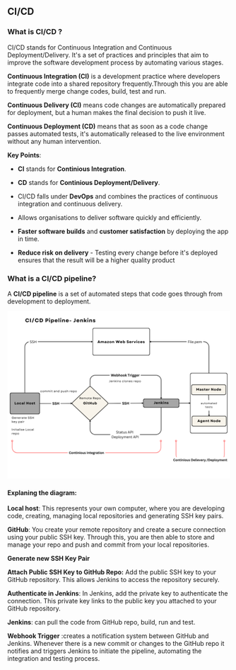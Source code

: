 ## CI/CD

### What is CI/CD ?

CI/CD stands for Continuous Integration and Continuous Deployment/Delivery. It's a set of practices and principles that aim to improve the software development process by automating various stages.

**Continuous Integration (CI)** is a development practice where developers integrate code into a shared repository frequently.Through this you are able to frequently merge change codes, build, test and run.

**Continuous Delivery (CI)** means code changes are automatically prepared for deployment, but a human makes the final decision to push it live.

**Continuous Deployment (CD)** means that as soon as a code change passes automated tests, it's automatically released to the live environment without any human intervention.

**Key Points**:
- **CI** stands for **Continious Integration**. 
  
- **CD** stands for **Continious Deployment/Delivery**. 
  
- CI/CD falls under **DevOps** and combines the practices of continuous integration and continuous delivery. 

- Allows organisations to deliver software quickly and efficiently.

- **Faster software builds** and **customer satisfaction** by deploying the app in time. 

- **Reduce risk on delivery** - Testing every change before it's deployed ensures that the result will be a higher quality product

### What is a CI/CD pipeline? 

A **CI/CD pipeline** is a set of automated steps that code goes through from development to deployment.

![Alt text](images/cicd_diagram.png)

#### Explaning the diagram: 

**Local host**: This represents your own computer, where you are developing code, creating, managing local repositories and generating SSH key pairs. 

**GitHub**: You create your remote repository and create a secure connection using your public SSH key. Through this, you are then able to store and manage your repo and push and commit from your local repositories. 

**Generate new SSH Key Pair**

**Attach Public SSH Key to GitHub Repo:**
Add the public SSH key to your GitHub repository. This allows Jenkins to access the repository securely.

**Authenticate in Jenkins**: In Jenkins, add the private key to authenticate the connection. This private key links to the public key you attached to your GitHub repository.

**Jenkins**: can pull the code from GitHub repo, build, run and test. 

**Webhook Trigger** :creates a notification system between GitHub and Jenkins. Whenever there is a new commit or changes to the GitHub repo it notifies and triggers Jenkins to initiate the pipeline, automating the integration and testing process.
